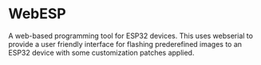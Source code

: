 # WebESP

A web-based programming tool for ESP32 devices. This uses webserial to provide
a user friendly interface for flashing prederefined images to an ESP32 device
with some customization patches applied.